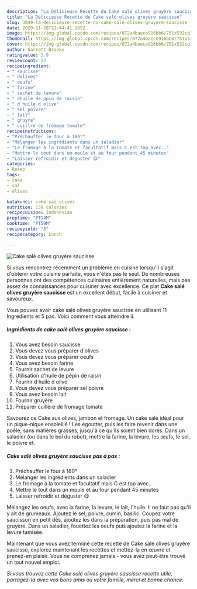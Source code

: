 ```yaml
---
description: "La Délicieuse Recette du Cake salé olives gruyère saucisse"
title: "La Délicieuse Recette du Cake salé olives gruyère saucisse"
slug: 3049-la-delicieuse-recette-du-cake-sale-olives-gruyere-saucisse
date: 2020-11-28T22:44:41.285Z
image: https://img-global.cpcdn.com/recipes/072a4baece916bb6/751x532cq70/cake-sale-olives-gruyere-saucisse-photo-principale-de-la-recette.jpg
thumbnail: https://img-global.cpcdn.com/recipes/072a4baece916bb6/751x532cq70/cake-sale-olives-gruyere-saucisse-photo-principale-de-la-recette.jpg
cover: https://img-global.cpcdn.com/recipes/072a4baece916bb6/751x532cq70/cake-sale-olives-gruyere-saucisse-photo-principale-de-la-recette.jpg
author: Garrett Brooks
ratingvalue: 3.9
reviewcount: 13
recipeingredient:
- " saucisse"
- " dolives"
- " oeufs"
- " farine"
- " sachet de levure"
- " dhuile de ppin de raisin"
- " d huile d olive"
- " sel poivre"
- " lait"
- " gruyre"
- " cuillre de fromage tomate"
recipeinstructions:
- "Préchauffer le four à 180°"
- "Mélanger les ingrédients dans un saladier"
- "Le fromage à la tomate et facultatif mais C est top avec.."
- "Mettre le tout dans un moule et au four pendant 45 minutes"
- "Laisser refroidir et déguster 😋"
categories:
- Resep
tags:
- cake
- sal
- olives

katakunci: cake sal olives 
nutrition: 138 calories
recipecuisine: Indonesian
preptime: "PT14M"
cooktime: "PT59M"
recipeyield: "3"
recipecategory: Lunch

---
```



![Cake salé olives gruyère saucisse](https://img-global.cpcdn.com/recipes/072a4baece916bb6/751x532cq70/cake-sale-olives-gruyere-saucisse-photo-principale-de-la-recette.jpg)

Si vous rencontrez récemment un problème en cuisine lorsqu'il s'agit d'obtenir votre cuisine parfaite, vous n'êtes pas le seul. De nombreuses personnes ont des compétences culinaires entièrement naturelles, mais pas assez de connaissances pour cuisiner avec excellence. Ce plat <strong> Cake salé olives gruyère saucisse </strong> est un excellent début, facile à cuisiner et savoureux.

<!--inarticleads1-->

Vous pouvez avoir cake salé olives gruyère saucisse en utilisant 11 Ingrédients et 5 pas. Voici comment vous atteindre il.

##### Ingrédients de cake salé olives gruyère saucisse :

1. Vous avez besoin  saucisse
1. Vous devez vous préparer  d&#39;olives
1. Vous devez vous préparer  oeufs
1. Vous avez besoin  farine
1. Fournir  sachet de levure
1. Utilisation  d&#39;huile de pépin de raisin
1. Fournir  d huile d olive
1. Vous devez vous préparer  sel poivre
1. Vous avez besoin  lait
1. Fournir  gruyère
1. Préparer  cuillère de fromage tomate


Savourez ce Cake aux olives, jambon et fromage. Un cake salé idéal pour un pique-nique ensoleillé ! Les égoutter, puis les faire revenir dans une poêle, sans matières grasses, jusqu&#39;à ce qu&#39;ils soient bien dorés. Dans un saladier (ou dans le bol du robot), mettre la farine, la levure, les œufs, le sel, le poivre et. 

<!--inarticleads2-->

##### Cake salé olives gruyère saucisse pas à pas :

1. Préchauffer le four à 180°
1. Mélanger les ingrédients dans un saladier
1. Le fromage à la tomate et facultatif mais C est top avec..
1. Mettre le tout dans un moule et au four pendant 45 minutes
1. Laisser refroidir et déguster 😋


Mélangez les oeufs, avec la farine, la levure, le lait, l&#39;huile. Il ne faut pas qu&#39;il y ait de grumeaux. Ajoutez le sel, poivre, cumin, basilic. Coupez votre saucisson en petit dès, ajoutez les dans la préparation, puis pas mal de gruyère. Dans un saladier, fouettez les oeufs puis ajoutez la farine et la levure tamisée. 

<!--inarticleads1-->

<p>
Maintenant que vous avez terminé cette recette de Cake salé olives gruyère saucisse, explorez maintenant les recettes et mettez-la en œuvre et prenez-en plaisir. Vous ne comprenez jamais - vous avez peut-être trouvé un tout nouvel emploi.
</p>

<p>
<i>Si vous trouvez cette Cake salé olives gruyère saucisse recette utile, partagez-la avec vos bons amis ou votre famille, merci et bonne chance.</i>
</p>
